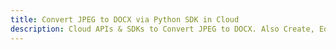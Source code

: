 ---title: Convert JPEG to DOCX via Python SDK in Clouddescription: Cloud APIs & SDKs to Convert JPEG to DOCX. Also Create, Edit & Render Microsoft Word & OpenOffice documents in the Cloud.---